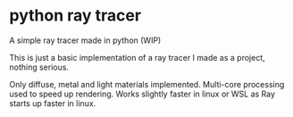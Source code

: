 # python ray tracer
A simple ray tracer made in python (WIP)

This is just a basic implementation of a ray tracer I made as a project, nothing serious.


Only diffuse, metal and light materials implemented. Multi-core processing used to speed up rendering.
Works slightly faster in linux or WSL as Ray starts up faster in linux.
